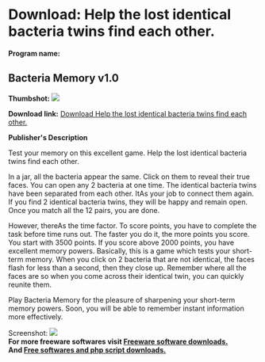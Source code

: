 # Download: Help the lost identical bacteria twins find each other.

**Program name:**

## Bacteria Memory v1.0

  
**Thumbshot:** ![](http://www.freewarefiles.com/screenshot/memory_screen_md.jpg)   
  
**Download link:** [Download Help the lost identical bacteria twins find each other.](http://freesoftwares.boysofts.com/Bacteria-Memory-V_program_25434.html)  
  


**Publisher's Description**  
  


Test your memory on this excellent game. Help the lost identical bacteria twins find each other. 

In a jar, all the bacteria appear the same. Click on them to reveal their true faces. You can open any 2 bacteria at one time. The identical bacteria twins have been separated from each other. ItAs your job to connect them again. If you find 2 identical bacteria twins, they will be happy and remain open. Once you match all the 12 pairs, you are done.

However, thereAs the time factor. To score points, you have to complete the task before time runs out. The faster you do it, the more points you score. You start with 3500 points. If you score above 2000 points, you have excellent memory powers. Basically, this is a game which tests your short-term memory. When you click on 2 bacteria that are not identical, the faces flash for less than a second, then they close up. Remember where all the faces are so when you come across their identical twin, you can quickly reunite them. 

Play Bacteria Memory for the pleasure of sharpening your short-term memory powers. Soon, you will be able to remember instant information more effectively. 

  
  
Screenshot: ![](http://www.freewarefiles.com/screenshot/memory_screen.jpg)   
**For more freeware softwares visit [Freeware software downloads.](http://freesoftwares.boysofts.com/)**   
**And [Free softwares and php script downloads.](http://www.boysofts.com/)**
